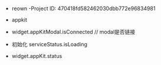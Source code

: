 - reown
	-Project ID: 470418fd582462030dbb772e96834981
- appkit

- widget.appKitModal.isConnected // modal是否链接
- 初始化 serviceStatus.isLoading
- widget.appKit.status 